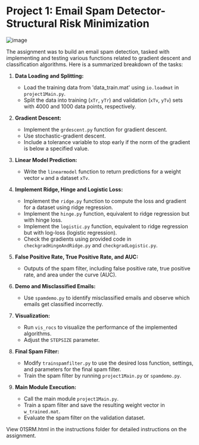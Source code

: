 # Project 1: Email Spam Detector- Structural Risk Minimization

![image](https://github.com/Amanda-L/WashU-ML-Project1-StructuralRiskMinimization-2023/assets/52643725/f01ddf24-fdce-4bfc-bf3c-71d4fc6875a2)


The assignment was to build an email spam detection, tasked with implementing and testing various functions related to gradient descent and classification algorithms. Here is a summarized breakdown of the tasks:

1. **Data Loading and Splitting:**
   - Load the training data from 'data_train.mat' using `io.loadmat` in `project1Main.py`.
   - Split the data into training (`xTr`, `yTr`) and validation (`xTv`, `yTv`) sets with 4000 and 1000 data points, respectively.

2. **Gradient Descent:**
   - Implement the `grdescent.py` function for gradient descent.
   - Use stochastic-gradient descent. 
   - Include a tolerance variable to stop early if the norm of the gradient is below a specified value.
   
3. **Linear Model Prediction:**
   - Write the `linearmodel` function to return predictions for a weight vector `w` and a dataset `xTv`.
     
4. **Implement Ridge, Hinge and Logistic Loss:**
   - Implement the `ridge.py` function to compute the loss and gradient for a dataset using ridge regression.
   - Implement the `hinge.py` function, equivalent to ridge regression but with hinge loss.
   - Implement the `logistic.py` function, equivalent to ridge regression but with log-loss (logistic regression).
   - Check the gradients using provided code in `checkgradHingeAndRidge.py` and `checkgradLogistic.py`.

5. **False Positive Rate, True Positive Rate, and AUC:**
   - Outputs of the spam filter, including false positive rate, true positive rate, and area under the curve (AUC).

6. **Demo and Misclassified Emails:**
   - Use `spamdemo.py` to identify misclassified emails and observe which emails get classified incorrectly.


7. **Visualization:**
    - Run `vis_rocs` to visualize the performance of the implemented algorithms.
    - Adjust the `STEPSIZE` parameter.

8. **Final Spam Filter:**
    - Modify `trainspamfilter.py` to use the desired loss function, settings, and parameters for the final spam filter.
    - Train the spam filter by running `project1Main.py` or `spamdemo.py`.
      
9. **Main Module Execution:**
   - Call the main module `project1Main.py`.
   - Train a spam filter and save the resulting weight vector in `w_trained.mat`.
   - Evaluate the spam filter on the validation dataset.


View 01SRM.html in the instructions folder for detailed instructions on the assignment.
